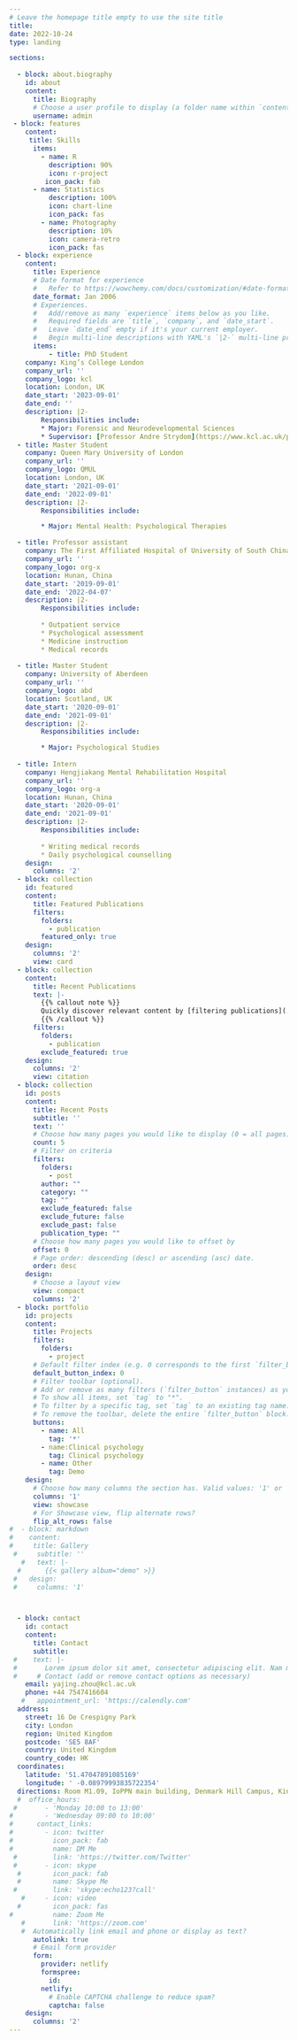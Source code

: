 ```yaml
---
# Leave the homepage title empty to use the site title
title:
date: 2022-10-24
type: landing

sections:
 
  - block: about.biography
    id: about
    content:
      title: Biography
      # Choose a user profile to display (a folder name within `content/authors/`)
      username: admin
 - block: features
    content:
     title: Skills
      items:
        - name: R
          description: 90%
          icon: r-project
         icon_pack: fab
      - name: Statistics
          description: 100%
          icon: chart-line
          icon_pack: fas
        - name: Photography
          description: 10%
          icon: camera-retro
          icon_pack: fas
  - block: experience
    content:
      title: Experience
      # Date format for experience
      #   Refer to https://wowchemy.com/docs/customization/#date-format
      date_format: Jan 2006
      # Experiences.
      #   Add/remove as many `experience` items below as you like.
      #   Required fields are `title`, `company`, and `date_start`.
      #   Leave `date_end` empty if it's your current employer.
      #   Begin multi-line descriptions with YAML's `|2-` multi-line prefix.
      items:
          - title: PhD Student
    company: King’s College London
    company_url: ''
    company_logo: kcl
    location: London, UK
    date_start: '2023-09-01'
    date_end: ''
    description: |2-
        Responsibilities include:
        * Major: Forensic and Neurodevelopmental Sciences
        * Supervisor: [Professor Andre Strydom](https://www.kcl.ac.uk/people/professor-andre-strydom), [Doctor Rory Sheehan](https://www.kcl.ac.uk/people/rory-sheehan)
  - title: Master Student
    company: Queen Mary University of London 
    company_url: ''
    company_logo: QMUL
    location: London, UK
    date_start: '2021-09-01'
    date_end: '2022-09-01'
    description: |2-
        Responsibilities include:

        * Major: Mental Health: Psychological Therapies

  - title: Professor assistant 
    company: The First Affiliated Hospital of University of South China 
    company_url: ''
    company_logo: org-x
    location: Hunan, China
    date_start: '2019-09-01'
    date_end: '2022-04-07'
    description: |2-
        Responsibilities include:
        
        * Outpatient service
        * Psychological assessment 
        * Medicine instruction
        * Medical records
    
  - title: Master Student
    company: University of Aberdeen 
    company_url: ''
    company_logo: abd
    location: Scotland, UK
    date_start: '2020-09-01'
    date_end: '2021-09-01'
    description: |2-
        Responsibilities include:

        * Major: Psychological Studies
       
  - title: Intern 
    company: Hengjiakang Mental Rehabilitation Hospital
    company_url: ''
    company_logo: org-a
    location: Hunan, China
    date_start: '2020-09-01'
    date_end: '2021-09-01'
    description: |2-
        Responsibilities include:
        
        * Writing medical records
        * Daily psychological counselling
    design:
      columns: '2'
  - block: collection
    id: featured
    content:
      title: Featured Publications
      filters:
        folders:
          - publication
        featured_only: true
    design:
      columns: '2'
      view: card
  - block: collection
    content:
      title: Recent Publications
      text: |-
        {{% callout note %}}
        Quickly discover relevant content by [filtering publications](./publication/).
        {{% /callout %}}
      filters:
        folders:
          - publication
        exclude_featured: true
    design:
      columns: '2'
      view: citation
  - block: collection
    id: posts
    content:
      title: Recent Posts
      subtitle: ''
      text: ''
      # Choose how many pages you would like to display (0 = all pages)
      count: 5
      # Filter on criteria
      filters:
        folders:
          - post
        author: ""
        category: ""
        tag: ""
        exclude_featured: false
        exclude_future: false
        exclude_past: false
        publication_type: ""
      # Choose how many pages you would like to offset by
      offset: 0
      # Page order: descending (desc) or ascending (asc) date.
      order: desc
    design:
      # Choose a layout view
      view: compact
      columns: '2'
  - block: portfolio
    id: projects
    content:
      title: Projects
      filters:
        folders:
          - project
      # Default filter index (e.g. 0 corresponds to the first `filter_button` instance below).
      default_button_index: 0
      # Filter toolbar (optional).
      # Add or remove as many filters (`filter_button` instances) as you like.
      # To show all items, set `tag` to "*".
      # To filter by a specific tag, set `tag` to an existing tag name.
      # To remove the toolbar, delete the entire `filter_button` block.
      buttons:
        - name: All
          tag: '*'
        - name:Clinical psychology
          tag: Clinical psychology
        - name: Other
          tag: Demo
    design:
      # Choose how many columns the section has. Valid values: '1' or '2'.
      columns: '1'
      view: showcase
      # For Showcase view, flip alternate rows?
      flip_alt_rows: false
#  - block: markdown
#    content:
#     title: Gallery
 #     subtitle: ''
   #   text: |-
  #      {{< gallery album="demo" >}}
 #   design:
 #     columns: '1'



  - block: contact
    id: contact
    content:
      title: Contact
      subtitle:
 #    text: |-
 #       Lorem ipsum dolor sit amet, consectetur adipiscing elit. Nam mi diam, venenatis ut magna et, vehicula efficitur enim.
 #     # Contact (add or remove contact options as necessary)
    email: yajing.zhou@kcl.ac.uk
    phone: +44 7547416604
   #   appointment_url: 'https://calendly.com'
  address:
    street: 16 De Crespigny Park
    city: London
    region: United Kingdom
    postcode: 'SE5 8AF'
    country: United Kingdom
    country_code: HK
  coordinates:
    latitude: '51.47047891085169'
    longitude: ' -0.08979993835722354'
  directions: Room M1.09, IoPPN main building, Denmark Hill Campus, King’s College London
  #  office_hours:
 #       - 'Monday 10:00 to 13:00'
#        - 'Wednesday 09:00 to 10:00'
#      contact_links:
#        - icon: twitter
#          icon_pack: fab
#          name: DM Me
 #         link: 'https://twitter.com/Twitter'
 #       - icon: skype
  #        icon_pack: fab
  #        name: Skype Me
 #         link: 'skype:echo123?call'
   #     - icon: video
  #        icon_pack: fas
#          name: Zoom Me
   #       link: 'https://zoom.com'
   #  Automatically link email and phone or display as text?
      autolink: true
      # Email form provider
      form:
        provider: netlify
        formspree:
          id:
        netlify:
          # Enable CAPTCHA challenge to reduce spam?
          captcha: false
    design:
      columns: '2'
---
```

